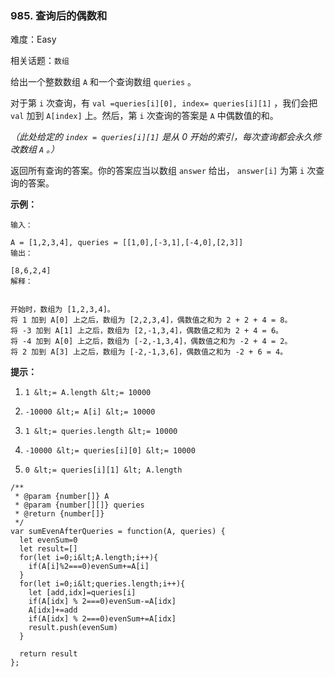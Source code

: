 ### 985. 查询后的偶数和

难度：Easy

相关话题：`数组`

给出一个整数数组 `A` 和一个查询数组 `queries` 。



对于第 `i` 次查询，有 `val =queries[i][0], index= queries[i][1]` ，我们会把 `val` 加到 `A[index]` 上。然后，第 `i` 次查询的答案是  `A`  中偶数值的和。



 *（此处给定的 `index = queries[i][1]` 是从 0 开始的索引，每次查询都会永久修改数组 `A` 。）* 



返回所有查询的答案。你的答案应当以数组 `answer` 给出， `answer[i]` 为第 `i` 次查询的答案。







 **示例：** 





```
输入：

A = [1,2,3,4], queries = [[1,0],[-3,1],[-4,0],[2,3]]
输出：

[8,6,2,4]
解释：


开始时，数组为 [1,2,3,4]。
将 1 加到 A[0] 上之后，数组为 [2,2,3,4]，偶数值之和为 2 + 2 + 4 = 8。
将 -3 加到 A[1] 上之后，数组为 [2,-1,3,4]，偶数值之和为 2 + 4 = 6。
将 -4 加到 A[0] 上之后，数组为 [-2,-1,3,4]，偶数值之和为 -2 + 4 = 2。
将 2 加到 A[3] 上之后，数组为 [-2,-1,3,6]，偶数值之和为 -2 + 6 = 4。

```





 **提示：** 





1.  `1 &lt;= A.length &lt;= 10000` 

2.  `-10000 &lt;= A[i] &lt;= 10000` 

3.  `1 &lt;= queries.length &lt;= 10000` 

4.  `-10000 &lt;= queries[i][0] &lt;= 10000` 

5.  `0 &lt;= queries[i][1] &lt; A.length` 






```
/**
 * @param {number[]} A
 * @param {number[][]} queries
 * @return {number[]}
 */
var sumEvenAfterQueries = function(A, queries) {
  let evenSum=0
  let result=[]
  for(let i=0;i&lt;A.length;i++){
    if(A[i]%2===0)evenSum+=A[i]
  }
  for(let i=0;i&lt;queries.length;i++){
    let [add,idx]=queries[i]
    if(A[idx] % 2===0)evenSum-=A[idx]
    A[idx]+=add
    if(A[idx] % 2===0)evenSum+=A[idx]
    result.push(evenSum)
  }
  
  return result
};



```
